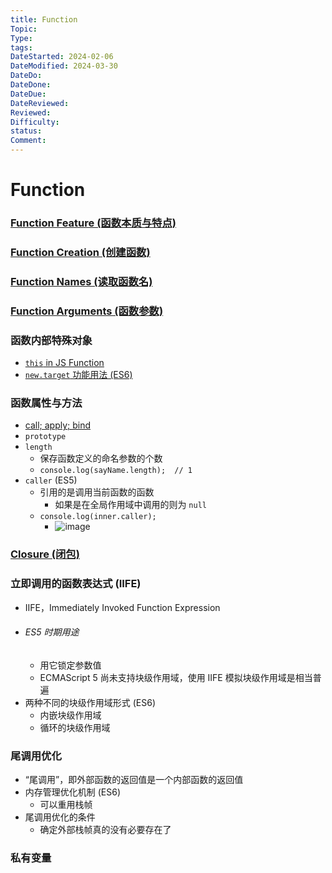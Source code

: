 ```yaml
---
title: Function
Topic:
Type:
tags:
DateStarted: 2024-02-06
DateModified: 2024-03-30
DateDo:
DateDone:
DateDue:
DateReviewed:
Reviewed:
Difficulty:
status:
Comment:
---
```


# Function

### [Function Feature (函数本质与特点)](<../Function-Feature-(函数本质与特点)>)

### [Function Creation (创建函数)](<../Function-Creation-(创建函数)>)

### [Function Names (读取函数名)](<../Function-Names-(读取函数名)>)

### [Function Arguments (函数参数)](<../Function-Arguments-(函数参数)>)

### 函数内部特殊对象

- [`this` in JS Function](`this`-in-JS-Function.md)
- [`new.target` 功能用法 (ES6)](<../`new.target`-功能用法-(ES6)>)

### 函数属性与方法

- [call; apply; bind](call;-apply;-bind.md)
- `prototype`
- `length`
  - 保存函数定义的命名参数的个数
  - `console.log(sayName.length);  // 1`
- `caller` (ES5)
  - 引用的是调用当前函数的函数
    - 如果是在全局作用域中调用的则为 `null`
  - `console.log(inner.caller);`
    - ![image](0abc5bc2d093e03182bbcfdb1ab7ca89.png)

### [Closure (闭包)](<../Closure-(闭包)>)

### 立即调用的函数表达式 (IIFE)

- IIFE，Immediately Invoked Function Expression
- ###### ES5 时期用途
  - 用它锁定参数值
  - ECMAScript 5 尚未支持块级作用域，使用 IIFE 模拟块级作用域是相当普遍
- 两种不同的块级作用域形式 (ES6)
  - 内嵌块级作用域
  - 循环的块级作用域

### 尾调用优化

- “尾调用”，即外部函数的返回值是一个内部函数的返回值
- 内存管理优化机制 (ES6)
  - 可以重用栈帧
- 尾调用优化的条件
  - 确定外部栈帧真的没有必要存在了

### 私有变量
